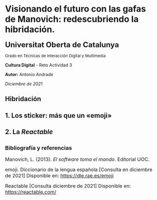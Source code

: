 # Visionando el futuro con las gafas de Manovich: redescubriendo la hibridación.

**<font size="5">Universitat Oberta de Catalunya</font>**

<font size="2">Grado en Técnicas de Interacción Digital y Multimedia</font>

**Cultura Digital** - Reto Actividad 3

**Autor:** Antonio Andrade

*Diciembre de 2021*


## Hibridación

## 1. Los sticker: más que un «emoji»

## 2. La *Reactable*



## <font size="4"> Bibliografía y referencias </font>
<font size="3"> Manovich, L. (2013). *El software toma el mando*. Editorial UOC.</font>

<font size="3"> emoji. Diccionario de la lengua española [Consulta en diciembre de 2021] Disponible en: https://dle.rae.es/emoji</font>

<font size="3"></font>

<font size="3"></font>

<font size="3"></font>

<font size="3"> Reactable [Consulta diciembre de 2021] Disponible en: https://reactable.com/</font>
